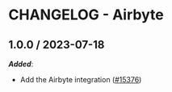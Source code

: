 # CHANGELOG - Airbyte

## 1.0.0 / 2023-07-18

***Added***:

* Add the Airbyte integration ([#15376](https://github.com/DataDog/integrations-core/pull/15376))
